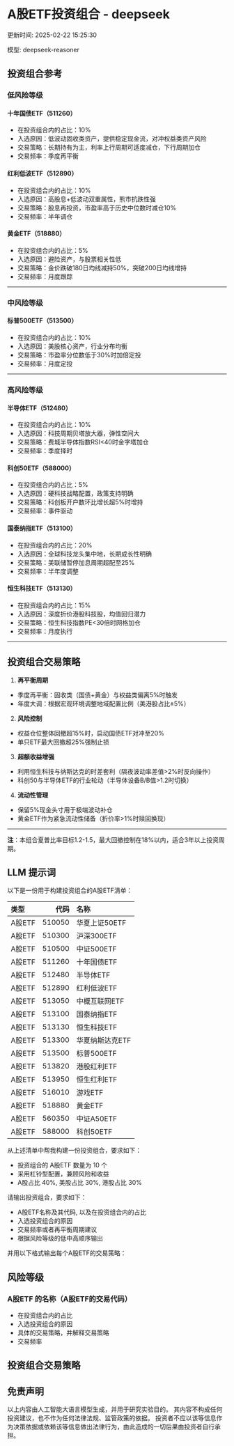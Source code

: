 # A股ETF投资组合 - deepseek

更新时间: 2025-02-22 15:25:30

模型: deepseek-reasoner

## 投资组合参考

### 低风险等级

#### 十年国债ETF（511260）
- 在投资组合内的占比：10%
- 入选原因：低波动固收类资产，提供稳定现金流，对冲权益类资产风险
- 交易策略：长期持有为主，利率上行周期可适度减仓，下行周期加仓
- 交易频率：季度再平衡

#### 红利低波ETF（512890）
- 在投资组合内的占比：10%
- 入选原因：高股息+低波动双重属性，熊市抗跌性强
- 交易策略：股息再投资，市盈率高于历史中位数时减仓10%
- 交易频率：半年调仓

#### 黄金ETF（518880）
- 在投资组合内的占比：5%
- 入选原因：避险资产，与股票相关性低
- 交易策略：金价跌破180日均线减持50%，突破200日均线增持
- 交易频率：月度跟踪

---

### 中风险等级

#### 标普500ETF（513500）
- 在投资组合内的占比：10%
- 入选原因：美股核心资产，行业分布均衡
- 交易策略：市盈率分位数低于30%时加倍定投
- 交易频率：月度定投

---

### 高风险等级

#### 半导体ETF（512480）
- 在投资组合内的占比：10%
- 入选原因：科技周期贝塔放大器，弹性空间大
- 交易策略：费城半导体指数RSI<40时金字塔加仓
- 交易频率：季度择时

#### 科创50ETF（588000）
- 在投资组合内的占比：5%
- 入选原因：硬科技战略配置，政策支持明确
- 交易策略：科创板开户数环比增长超5%时增持
- 交易频率：事件驱动

#### 国泰纳指ETF（513100）
- 在投资组合内的占比：20%
- 入选原因：全球科技龙头集中地，长期成长性明确
- 交易策略：美联储暂停加息周期超配至25%
- 交易频率：半年度调整

#### 恒生科技ETF（513130）
- 在投资组合内的占比：15%
- 入选原因：深度折价港股科技股，均值回归潜力
- 交易策略：恒生科技指数PE<30倍时网格加仓
- 交易频率：月度执行

---

## 投资组合交易策略

1. **再平衡周期**
- 季度再平衡：固收类（国债+黄金）与权益类偏离5%时触发
- 年度大调：根据宏观环境调整地域配置比例（美港股占比±5%）

2. **风险控制**
- 权益仓位整体回撤超15%时，启动国债ETF对冲至20%
- 单只ETF最大回撤超25%强制止损

3. **超额收益增强**
- 利用恒生科技与纳斯达克的时差套利（隔夜波动率差值>2%时反向操作）
- 科创50与半导体ETF的行业轮动（半导体设备B/B值>1.2时切换）

4. **流动性管理**
- 保留5%现金头寸用于极端波动补仓
- 黄金ETF作为紧急流动性储备（折价率>1%时赎回换现）

---

**注**：本组合夏普比率目标1.2-1.5，最大回撤控制在18%以内，适合3年以上投资周期。

## LLM 提示词

以下是一份用于构建投资组合的A股ETF清单：

| 类型    |     代码 | 名称        |
|:------|-------:|:----------|
| A股ETF | 510050 | 华夏上证50ETF |
| A股ETF | 510300 | 沪深300ETF  |
| A股ETF | 510500 | 中证500ETF  |
| A股ETF | 511260 | 十年国债ETF   |
| A股ETF | 512480 | 半导体ETF    |
| A股ETF | 512890 | 红利低波ETF   |
| A股ETF | 513050 | 中概互联网ETF  |
| A股ETF | 513100 | 国泰纳指ETF   |
| A股ETF | 513130 | 恒生科技ETF   |
| A股ETF | 513300 | 华夏纳斯达克ETF |
| A股ETF | 513500 | 标普500ETF  |
| A股ETF | 513820 | 港股红利ETF   |
| A股ETF | 513950 | 恒生红利ETF   |
| A股ETF | 516010 | 游戏ETF     |
| A股ETF | 518880 | 黄金ETF     |
| A股ETF | 560350 | 中证A50ETF  |
| A股ETF | 588000 | 科创50ETF   |

从上述清单中帮我构建一份投资组合，要求如下：

- 投资组合的 A股ETF 数量为 10 个
- 采用杠铃型配置，兼顾风险和收益
- A股占比 40%, 美股占比 30%, 港股占比 30%

请输出投资组合，要求如下：

- A股ETF名称及其代码, 以及在投资组合内的占比
- 入选投资组合的原因
- 交易频率或者再平衡周期建议
- 根据风险等级的低中高顺序输出

并用以下格式输出每个A股ETF的交易策略：

## 风险等级

### A股ETF 的名称（A股ETF的交易代码）

- 在投资组合内的占比
- 入选投资组合的原因
- 具体的交易策略，并解释交易策略
- 交易频率

## 投资组合交易策略



## 免责声明

以上内容由人工智能大语言模型生成，并用于研究实验目的。
其内容不构成任何投资建议，也不作为任何法律法规、监管政策的依据。
投资者不应以该等信息作为决策依据或依赖该等信息做出法律行为，由此造成的一切后果由投资者自行承担。